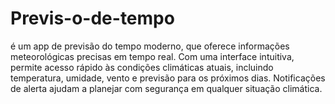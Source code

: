 # Previs-o-de-tempo
é um app de previsão do tempo moderno, que oferece informações meteorológicas precisas em tempo real. Com uma interface intuitiva, permite acesso rápido às condições climáticas atuais, incluindo temperatura, umidade, vento e previsão para os próximos dias. Notificações de alerta ajudam a planejar com segurança em qualquer situação climática.
